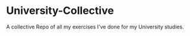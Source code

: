 # University-Collective
 A collective Repo of all my exercises I've done for my University studies.
